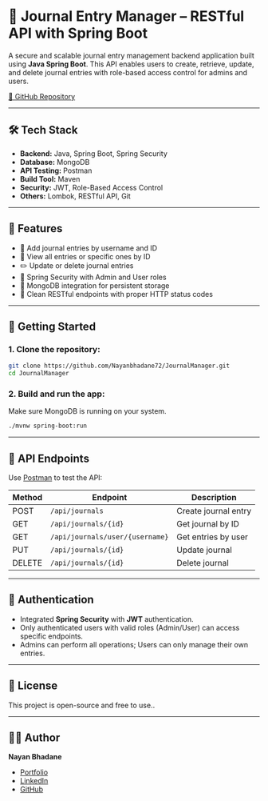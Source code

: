 
# 📓 Journal Entry Manager – RESTful API with Spring Boot

A secure and scalable journal entry management backend application built using **Java Spring Boot**. This API enables users to create, retrieve, update, and delete journal entries with role-based access control for admins and users.

[🔗 GitHub Repository](https://github.com/Nayanbhadane72/JournalManager)

---

## 🛠️ Tech Stack

- **Backend:** Java, Spring Boot, Spring Security
- **Database:** MongoDB
- **API Testing:** Postman
- **Build Tool:** Maven
- **Security:** JWT, Role-Based Access Control
- **Others:** Lombok, RESTful API, Git

---

## 📌 Features

- 📝 Add journal entries by username and ID
- 📖 View all entries or specific ones by ID
- ✏️ Update or delete journal entries
- 🔐 Spring Security with Admin and User roles
- 💾 MongoDB integration for persistent storage
- 🔗 Clean RESTful endpoints with proper HTTP status codes

---

## 🚀 Getting Started

### 1. Clone the repository:

```bash
git clone https://github.com/Nayanbhadane72/JournalManager.git
cd JournalManager
```

### 2. Build and run the app:

Make sure MongoDB is running on your system.

```bash
./mvnw spring-boot:run
```

---

## 🧪 API Endpoints

Use [Postman](https://www.postman.com/) to test the API:

| Method | Endpoint                  | Description                |
|--------|---------------------------|----------------------------|
| POST   | `/api/journals`           | Create journal entry       |
| GET    | `/api/journals/{id}`      | Get journal by ID          |
| GET    | `/api/journals/user/{username}` | Get entries by user  |
| PUT    | `/api/journals/{id}`      | Update journal             |
| DELETE | `/api/journals/{id}`      | Delete journal             |

---

## 🔐 Authentication

- Integrated **Spring Security** with **JWT** authentication.
- Only authenticated users with valid roles (Admin/User) can access specific endpoints.
- Admins can perform all operations; Users can only manage their own entries.

---

## 📄 License

This project is open-source and free to use..

---

## 👨‍💻 Author

**Nayan Bhadane**  
- [Portfolio](https://nayanbhadane72.github.io/nayans-personal-portfolio/)
- [LinkedIn](https://www.linkedin.com/in/nayan-bhadane-256240227)
- [GitHub](https://github.com/Nayanbhadane72)
